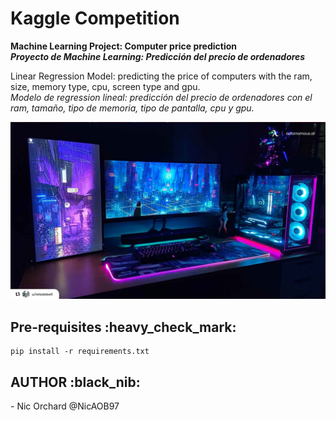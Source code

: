 # Kaggle Competition
<strong>Machine Learning Project: Computer price prediction</strong><br>
<strong><em>Proyecto de Machine Learning: Predicción del precio de ordenadores</em></strong>

Linear Regression Model: predicting the price of computers with the ram, size, memory type, cpu, screen type and gpu.<br>
<em>Modelo de regression lineal: predicción del precio de ordenadores con el ram, tamaño, tipo de memoria, tipo de pantalla, cpu y gpu.</em>

![Computer](src/img/comput.jpeg?raw=true "Computer Setup") 

<h2>Pre-requisites :heavy_check_mark: </h2>

```
pip install -r requirements.txt 
```

<h2>AUTHOR :black_nib: </h2>
- Nic Orchard @NicAOB97

